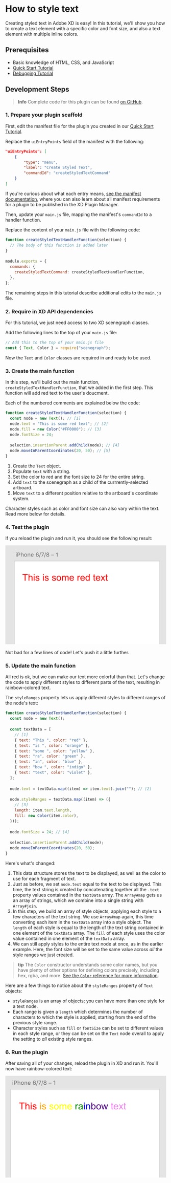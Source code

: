 # How to style text

Creating styled text in Adobe XD is easy! In this tutorial, we'll show you how to create a text element with a specific color and font size, and also a text element with multiple inline colors.

## Prerequisites

- Basic knowledge of HTML, CSS, and JavaScript
- [Quick Start Tutorial](/tutorials/quick-start/)
- [Debugging Tutorial](/tutorials/debugging/)

## Development Steps

> **Info**
> Complete code for this plugin can be found [on GitHub](https://github.com/AdobeXD/Plugin-Samples/tree/master/how-to-style-text).

### 1. Prepare your plugin scaffold

First, edit the manifest file for the plugin you created in our [Quick Start Tutorial](/tutorials/quick-start/).

Replace the `uiEntryPoints` field of the manifest with the following:

```json
"uiEntryPoints": [
    {
        "type": "menu",
        "label": "Create Styled Text",
        "commandId": "createStyledTextCommand"
    }
]
```

If you're curious about what each entry means, [see the manifest documentation](/develop/plugin-development/plugin-structure/manifest/), where you can also learn about all manifest requirements for a plugin to be published in the XD Plugin Manager.

Then, update your `main.js` file, mapping the manifest's `commandId` to a handler function.

Replace the content of your `main.js` file with the following code:

```js
function createStyledTextHandlerFunction(selection) {
  // The body of this function is added later
}

module.exports = {
  commands: {
    createStyledTextCommand: createStyledTextHandlerFunction,
  },
};
```

The remaining steps in this tutorial describe additional edits to the `main.js` file.

### 2. Require in XD API dependencies

For this tutorial, we just need access to two XD scenegraph classes.

Add the following lines to the top of your `main.js` file:

```js
// Add this to the top of your main.js file
const { Text, Color } = require("scenegraph");
```

Now the `Text` and `Color` classes are required in and ready to be used.

### 3. Create the main function

In this step, we'll build out the main function, `createStyledTextHandlerFunction`, that we added in the first step. This function will add red text to the user's doucment.

Each of the numbered comments are explained below the code:

```js
function createStyledTextHandlerFunction(selection) {
  const node = new Text(); // [1]
  node.text = "This is some red text"; // [2]
  node.fill = new Color("#FF0000"); // [3]
  node.fontSize = 24;

  selection.insertionParent.addChild(node); // [4]
  node.moveInParentCoordinates(20, 50); // [5]
}
```

1. Create the `Text` object.
2. Populate `text` with a string.
3. Set the color to red and the font size to 24 for the entire string.
4. Add `text` to the scenegraph as a child of the currrently-selected artboard.
5. Move `text` to a different position relative to the artboard's coordinate system.

Character styles such as color and font size can also vary within the text. Read more below for details.

### 4. Test the plugin

If you reload the plugin and run it, you should see the following result:

![Red text](../../images/red.png)

Not bad for a few lines of code! Let's push it a little further.

### 5. Update the main function

All red is ok, but we can make our text more colorful than that. Let's change the code to apply different styles to different parts of the text, resulting in rainbow-colored text.

The `styleRanges` property lets us apply different styles to different ranges of the node's text:

```js
function createStyledTextHandlerFunction(selection) {
  const node = new Text();

  const textData = [
    // [1]
    { text: "This ", color: "red" },
    { text: "is ", color: "orange" },
    { text: "some ", color: "yellow" },
    { text: "ra", color: "green" },
    { text: "in", color: "blue" },
    { text: "bow ", color: "indigo" },
    { text: "text", color: "violet" },
  ];

  node.text = textData.map((item) => item.text).join(""); // [2]

  node.styleRanges = textData.map((item) => ({
    // [3]
    length: item.text.length,
    fill: new Color(item.color),
  }));

  node.fontSize = 24; // [4]

  selection.insertionParent.addChild(node);
  node.moveInParentCoordinates(20, 50);
}
```

Here's what's changed:

1. This data structure stores the text to be displayed, as well as the color to use for each fragment of text.
1. Just as before, we set `node.text` equal to the text to be displayed. This time, the text string is created by concatenating together all the `.text` property values contained in the `textData` array. The `Array#map` gets us an array of strings, which we combine into a single string with `Array#join`.
1. In this step, we build an array of style objects, applying each style to a few characters of the text string. We use `Array#map` again, this time converting each item in the `textData` array into a style object. The `length` of each style is equal to the length of the text string contained in one element of the `textData` array. The `fill` of each style uses the color value contained in one element of the `textData` array.
1. We can still apply styles to the entire text node at once, as in the earlier example. Here, the font size will be set to the same value across _all_ the style ranges we just created.

> **tip**
> The `Color` constructor understands some color names, but you have plenty of other options for defining colors precisely, including hex, rgba, and more. [See the `Color` reference for more information](/reference/Color/).

Here are a few things to notice about the `styleRanges` property of `Text` objects:

- `styleRanges` is an array of objects; you can have more than one style for a text node.
- Each range is given a `length` which determines the number of characters to which the style is applied, starting from the end of the previous style range.
- Character styles such as `fill` or `fontSize` can be set to different values in each style range, or they can be set on the `Text` node overall to apply the setting to _all_ existing style ranges.

### 6. Run the plugin

After saving all of your changes, reload the plugin in XD and run it. You'll now have rainbow-colored text:

![Rainbow text](../../images/rainbow.png)
